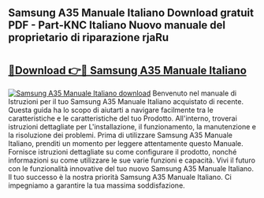## Samsung A35 Manuale Italiano Download gratuit PDF - Part-KNC Italiano Nuovo manuale del proprietario di riparazione rjaRu

# <h2><a href="http://dffbhf5.blite.top/?on=Samsung+A35+Manuale+Italiano">🔗Download 👉🔴 Samsung A35 Manuale Italiano</a></h2>

[![Samsung A35 Manuale Italiano download](https://i.imgur.com/lujVjoI.png)](http://dffbhf5.blite.top/?on=Samsung+A35+Manuale+Italiano)
Benvenuto nel manuale di Istruzioni per il tuo Samsung A35 Manuale Italiano acquistato di recente. Questa guida ha lo scopo di aiutarti a navigare facilmente tra le caratteristiche e le caratteristiche del tuo Prodotto. All'interno, troverai istruzioni dettagliate per L'installazione, il funzionamento, la manutenzione e la risoluzione dei problemi. Prima di utilizzare Samsung A35 Manuale Italiano, prenditi un momento per leggere attentamente questo Manuale. Fornisce istruzioni dettagliate su come configurare il prodotto, nonché informazioni su come utilizzare le sue varie funzioni e capacità. Vivi il futuro con le funzionalità innovative del tuo nuovo Samsung A35 Manuale Italiano. Il tuo successo è la nostra priorità Samsung A35 Manuale Italiano. Ci impegniamo a garantire la tua massima soddisfazione.
